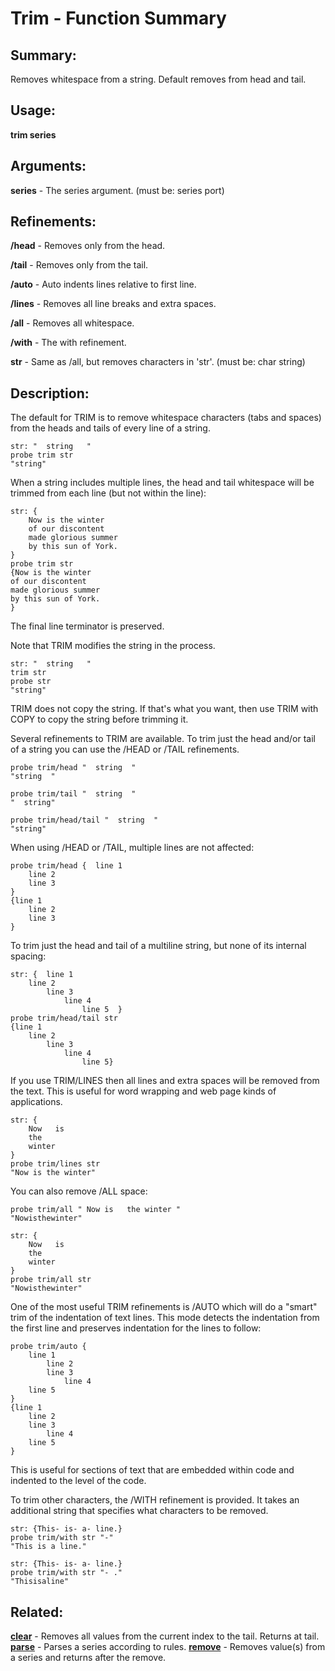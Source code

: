 # Trim - Function Summary

## Summary:

Removes whitespace from a string. Default removes from head and tail.

## Usage:

**trim series**

## Arguments:

**series** - The series argument. (must be: series port)

## Refinements:

**/head** - Removes only from the head.

**/tail** - Removes only from the tail.

**/auto** - Auto indents lines relative to first line.

**/lines** - Removes all line breaks and extra spaces.

**/all** - Removes all whitespace.

**/with** - The with refinement.

**str** - Same as /all, but removes characters in 'str'. (must be: char string)

## Description:

The default for TRIM is to remove whitespace characters (tabs and spaces) from the heads and tails of every line of a string.

```
str: "  string   "
probe trim str
"string"
```

When a string includes multiple lines, the head and tail whitespace will be trimmed from each line (but not within the line):

```
str: {
	Now is the winter
	of our discontent
	made glorious summer
	by this sun of York.
}
probe trim str
{Now is the winter
of our discontent
made glorious summer
by this sun of York.
}
```

The final line terminator is preserved.

Note that TRIM modifies the string in the process.

```
str: "  string   "
trim str
probe str
"string"
```

TRIM does not copy the string. If that's what you want, then use TRIM with COPY to copy the string before trimming it.

Several refinements to TRIM are available. To trim just the head and/or tail of a string you can use the /HEAD or /TAIL refinements.

```
probe trim/head "  string  "
"string  "
```

```
probe trim/tail "  string  "
"  string"
```

```
probe trim/head/tail "  string  "
"string"
```

When using /HEAD or /TAIL, multiple lines are not affected:

```
probe trim/head {  line 1
	line 2
	line 3
}
{line 1
	line 2
	line 3
}
```

To trim just the head and tail of a multiline string, but none of its internal spacing:

```
str: {  line 1
	line 2
		line 3
			line 4
				line 5  }
probe trim/head/tail str
{line 1
	line 2
		line 3
			line 4
				line 5}
```

If you use TRIM/LINES then all lines and extra spaces will be removed from the text. This is useful for word wrapping and web page kinds of applications.

```
str: {
	Now   is
	the
	winter
}
probe trim/lines str
"Now is the winter"
```

You can also remove /ALL space:

```
probe trim/all " Now is   the winter "
"Nowisthewinter"
```

```
str: {
	Now   is
	the
	winter
}
probe trim/all str
"Nowisthewinter"
```

One of the most useful TRIM refinements is /AUTO which will do a "smart" trim of the indentation of text lines. This mode detects the indentation from the first line and preserves indentation for the lines to follow:

```
probe trim/auto {
	line 1
		line 2
		line 3
			line 4
	line 5
}
{line 1
	line 2
	line 3
		line 4
	line 5
}
```

This is useful for sections of text that are embedded within code and indented to the level of the code.

To trim other characters, the /WITH refinement is provided. It takes an additional string that specifies what characters to be removed.

```
str: {This- is- a- line.}
probe trim/with str "-"
"This is a line."
```

```
str: {This- is- a- line.}
probe trim/with str "- ."
"Thisisaline"
```

## Related:

[**clear**](http://www.rebol.com/docs/words/wclear.html) - Removes all values from the current index to the tail. Returns at tail.
[**parse**](http://www.rebol.com/docs/words/wparse.html) - Parses a series according to rules.
[**remove**](http://www.rebol.com/docs/words/wremove.html) - Removes value(s) from a series and returns after the remove.